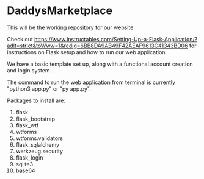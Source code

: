 # DaddysMarketplace

This will be the working repository for our website

Check out https://www.instructables.com/Setting-Up-a-Flask-Application/?adlt=strict&toWww=1&redig=6BB8DA9AB49F42AEAF9613C41343BD06 for instructions on Flask setup and how to run our web application.

We have a basic template set up, along with a functional account creation and login system.

The command to run the web application from terminal is currently "python3 app.py" or "py app.py".

Packages to install are:
  1. flask
  2. flask_bootstrap
  3. flask_wtf
  4. wtforms
  5. wtforms.validators
  6. flask_sqlalchemy
  7. werkzeug.security
  8. flask_login
  9. sqlite3
  10. base64
